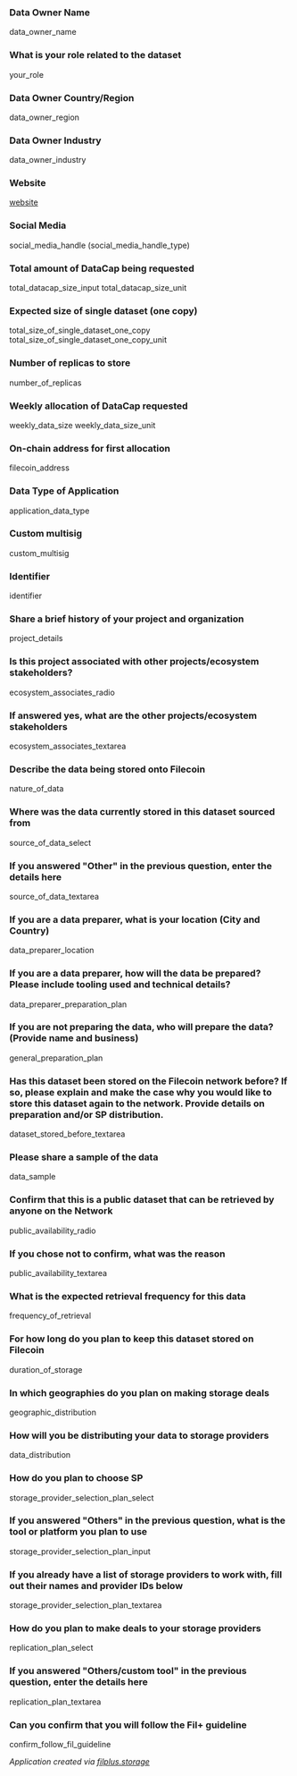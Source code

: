 ### Data Owner Name
data_owner_name

### What is your role related to the dataset
your_role

### Data Owner Country/Region
data_owner_region

### Data Owner Industry
data_owner_industry

### Website
[website](website)

### Social Media
social_media_handle (social_media_handle_type)

### Total amount of DataCap being requested
total_datacap_size_input total_datacap_size_unit

### Expected size of single dataset (one copy)
total_size_of_single_dataset_one_copy total_size_of_single_dataset_one_copy_unit

### Number of replicas to store
number_of_replicas

### Weekly allocation of DataCap requested
weekly_data_size weekly_data_size_unit

### On-chain address for first allocation
filecoin_address

### Data Type of Application
application_data_type

### Custom multisig
custom_multisig

### Identifier
identifier

### Share a brief history of your project and organization
project_details

### Is this project associated with other projects/ecosystem stakeholders?
ecosystem_associates_radio

### If answered yes, what are the other projects/ecosystem stakeholders
ecosystem_associates_textarea

### Describe the data being stored onto Filecoin
nature_of_data

### Where was the data currently stored in this dataset sourced from
source_of_data_select

### If you answered "Other" in the previous question, enter the details here
source_of_data_textarea

### If you are a data preparer, what is your location (City and Country)
data_preparer_location

### If you are a data preparer, how will the data be prepared? Please include tooling used and technical details?
data_preparer_preparation_plan

### If you are not preparing the data, who will prepare the data?  (Provide name and business)
general_preparation_plan

### Has this dataset been stored on the Filecoin network before? If so, please explain and make the case why you would like to store this dataset again to the network. Provide details on preparation and/or SP distribution.
dataset_stored_before_textarea

### Please share a sample of the data
data_sample

### Confirm that this is a public dataset that can be retrieved by anyone on the Network
public_availability_radio

### If you chose not to confirm, what was the reason
public_availability_textarea

### What is the expected retrieval frequency for this data
frequency_of_retrieval

### For how long do you plan to keep this dataset stored on Filecoin
duration_of_storage

### In which geographies do you plan on making storage deals
geographic_distribution

### How will you be distributing your data to storage providers
data_distribution

### How do you plan to choose SP
storage_provider_selection_plan_select

### If you answered "Others" in the previous question, what is the tool or platform you plan to use
storage_provider_selection_plan_input

### If you already have a list of storage providers to work with, fill out their names and provider IDs below
storage_provider_selection_plan_textarea

### How do you plan to make deals to your storage providers
replication_plan_select

### If you answered "Others/custom tool" in the previous question, enter the details here
replication_plan_textarea

### Can you confirm that you will follow the Fil+ guideline
confirm_follow_fil_guideline

_Application created via [filplus.storage](https://filplus.storage)_
